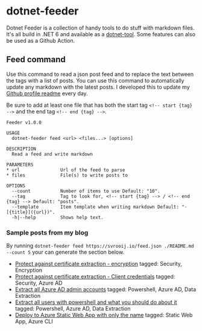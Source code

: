 # dotnet-feeder

Dotnet Feeder is a collection of handy tools to do stuff with markdown files. It's all build in .NET 6 and available as a [dotnet-tool](https://docs.microsoft.com/en-us/dotnet/core/tools/global-tools). Some features can also be used as a Github Action.

## Feed command

Use this command to read a json post feed and to replace the text between the tags with a list of posts.
You can use this command to automatically update any markdown with the latest posts.
I developed this to update my [Github profile readme](https://docs.github.com/en/account-and-profile/setting-up-and-managing-your-github-profile/customizing-your-profile/managing-your-profile-readme) every day.

Be sure to add at least one file that has both the start tag `<!-- start {tag} -->` and the end tag `<!-- end {tag} -->`.

```plain
Feeder v1.0.0

USAGE
  dotnet-feeder feed <url> <files...> [options]

DESCRIPTION
  Read a feed and write markdown

PARAMETERS
* url               Url of the feed to parse 
* files             File(s) to write posts to 

OPTIONS
  --count           Number of items to use Default: "10".
  --tag             Tag to look for, <!-- start {tag} --> / <!-- end {tag} --> Default: "posts".
  --template        Item template when writing markdown Default: "- [{title}]({url})".
  -h|--help         Shows help text. 
```

### Sample posts from my blog

By running `dotnet-feeder feed https://svrooij.io/feed.json ./README.md --count 5` your can generate the section below.

<!-- start posts -->
- [Protect against certificate extraction - encryption](https://svrooij.io/2022/06/01/certificate-extraction-encryption/) tagged: Security, Encryption
- [Protect against certificate extraction - Client credentials](https://svrooij.io/2022/05/27/certificate-extraction-client-credentials/) tagged: Security, Azure AD
- [Extract all Azure AD admin accounts](https://svrooij.io/2022/05/17/extract-azure-admins/) tagged: Powershell, Azure AD, Data Extraction
- [Extract all users with powershell and what you should do about it](https://svrooij.io/2022/05/16/extract-all-users-with-powershell/) tagged: Powershell, Azure AD, Data Extraction
- [Deploy to Azure Static Web App with only the name](https://svrooij.io/2022/05/05/deploy-static-web-app-without-token/) tagged: Static Web App, Azure CLI
<!-- end posts -->
